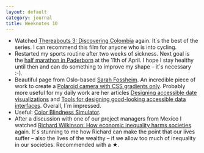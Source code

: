```yaml
---
layout: default
category: journal
title: Weeknotes 10
---
```

- Watched [Thereabouts 3: Discovering Colombia](https://vimeo.com/ondemand/thereabouts3) again. It´s the best of the series. I can recommend this film for anyone who is into cycling.
- Restarted my sports routine after two weeks of sickness. Next goal is the [half marathon in Paderborn](https://www.paderborner-osterlauf.de) at the 11th of April. I hope I stay healthy until then and can do something to improve my shape – it´s necessary :-).
- Beautiful page from Oslo-based [Sarah Fossheim](https://fossheim.io). An incredible piece of work to create a [Polaroid camera with CSS gradients only](https://fossheim.io/writing/posts/css-polaroid-camera/). Probably more useful for my daily work are her articles [Designing accessible date visualizations](https://fossheim.io/writing/posts/accessible-dataviz-design/) and [Tools for designing good-looking accessible data interfaces](https://fossheim.io/writing/posts/accessible-design-tools/). Overall, I´m impressed.
- Useful: [Color Blindness Simulator](https://www.color-blindness.com/coblis-color-blindness-simulator/).
- After a discussion with one of our project managers from Mexico I watched [Richard Wilkinson: How economic inequality harms societies](https://www.ted.com/talks/richard_wilkinson_how_economic_inequality_harms_societies?utm_campaign=tedspread&utm_medium=referral&utm_source=tedcomshare) again. It´s stunning to me how Richard can make the point that our lives suffer – also the lives of the wealthy – if we allow too much of inequality in our societies. Recommended with a ★. 
